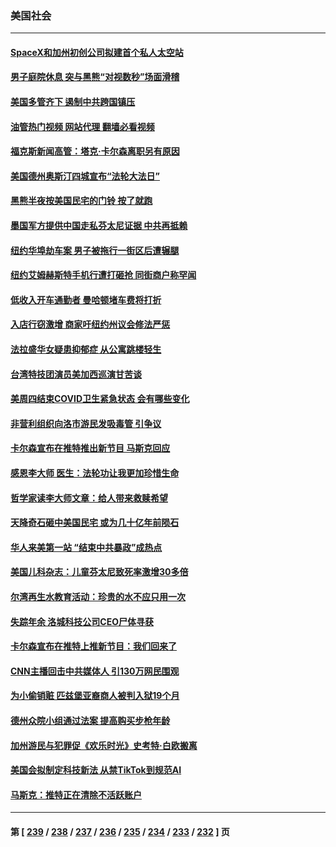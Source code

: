 ### 美国社会
---
#### [SpaceX和加州初创公司拟建首个私人太空站](../../pages/ncid1078160/n13994382.md?05121245) 
#### [男子庭院休息 突与黑熊“对视数秒”场面滑稽](../../pages/ncid1078160/n13993816.md?05121245) 
#### [美国多管齐下 遏制中共跨国镇压](../../pages/ncid1078160/n13993574.md?05121245) 
#### [油管热门视频 网站代理 翻墙必看视频](http://138.2.39.72:81/youtube.html?epic-marker?05121245)
#### [福克斯新闻高管：塔克‧卡尔森离职另有原因](../../pages/ncid1078160/n13994294.md?05121245) 
#### [美国德州奥斯汀四城宣布“法轮大法日”](../../pages/ncid1078160/n13993829.md?05121245) 
#### [黑熊半夜按美国民宅的门铃 按了就跑](../../pages/ncid1078160/n13993479.md?05121245) 
#### [墨国军方提供中国走私芬太尼证据 中共再抵赖](../../pages/ncid1078160/n13993556.md?05121245) 
#### [纽约华埠劫车案 男子被拖行一街区后遭辗腿](../../pages/ncid1078160/n13993513.md?05121245) 
#### [纽约艾姆赫斯特手机行遭打砸抢 同街商户称罕闻](../../pages/ncid1078160/n13993532.md?05121245) 
#### [低收入开车通勤者 曼哈顿堵车费将打折](../../pages/ncid1078160/n13993558.md?05121245) 
#### [入店行窃激增 商家吁纽约州议会修法严惩](../../pages/ncid1078160/n13993516.md?05121245) 
#### [法拉盛华女疑患抑郁症 从公寓跳楼轻生](../../pages/ncid1078160/n13993529.md?05121245) 
#### [台湾特技团演员美加西巡演甘苦谈](../../pages/ncid1078160/n13993462.md?05121245) 
#### [美周四结束COVID卫生紧急状态 会有哪些变化](../../pages/ncid1078160/n13993334.md?05121245) 
#### [非营利组织向洛市游民发吸毒管 引争议](../../pages/ncid1078160/n13993366.md?05121245) 
#### [卡尔森宣布在推特推出新节目 马斯克回应](../../pages/ncid1078160/n13993185.md?05121245) 
#### [感恩李大师 医生：法轮功让我更加珍惜生命](../../pages/ncid1078160/n13992708.md?05121245) 
#### [哲学家读李大师文章：给人带来救赎希望](../../pages/ncid1078160/n13993065.md?05121245) 
#### [天降奇石砸中美国民宅 或为几十亿年前陨石](../../pages/ncid1078160/n13992768.md?05121245) 
#### [华人来美第一站 “结束中共暴政”成热点](../../pages/ncid1078160/n13992721.md?05121245) 
#### [美国儿科杂志：儿童芬太尼致死率激增30多倍](../../pages/ncid1078160/n13992716.md?05121245) 
#### [尔湾再生水教育活动：珍贵的水不应只用一次](../../pages/ncid1078160/n13992624.md?05121245) 
#### [失踪年余 洛城科技公司CEO尸体寻获](../../pages/ncid1078160/n13992572.md?05121245) 
#### [卡尔森宣布在推特上推新节目：我们回来了](../../pages/ncid1078160/n13992505.md?05121245) 
#### [CNN主播回击中共媒体人 引130万网民围观](../../pages/ncid1078160/n13991849.md?05121245) 
#### [为小偷销赃 匹兹堡亚裔商人被判入狱19个月](../../pages/ncid1078160/n13991836.md?05121245) 
#### [德州众院小组通过法案 提高购买步枪年龄](../../pages/ncid1078160/n13991778.md?05121245) 
#### [加州游民与犯罪促《欢乐时光》史考特·白欧搬离](../../pages/ncid1078160/n13991754.md?05121245) 
#### [美国会拟制定科技新法 从禁TikTok到规范AI](../../pages/ncid1078160/n13991543.md?05121245) 
#### [马斯克：推特正在清除不活跃账户](../../pages/ncid1078160/n13991546.md?05121245) 

---
#### 第 [ [239](./239.md?05121245) / [238](./238.md?05121245) / [237](./237.md?05121245) / [236](./236.md?05121245) / [235](./235.md?05121245) / [234](./234.md?05121245) / [233](./233.md?05121245) / [232](./232.md?05121245) ] 页
